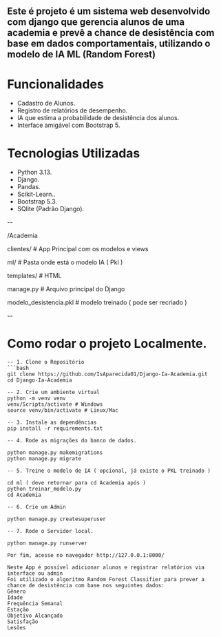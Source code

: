 Este é projeto é um sistema web desenvolvido com django que gerencia alunos de uma academia e prevê a chance de desistência com base em dados comportamentais, utilizando o modelo de IA ML (Random Forest) 
--
# Funcionalidades
 - Cadastro de Alunos.
 - Registro de relatórios de desempenho.
 - IA que estima a probabilidade de desistência dos alunos.
 - Interface amigável com Bootstrap 5.

# Tecnologias Utilizadas
 - Python 3.13.
 - Django.
 - Pandas.
 - Scikit-Learn..
 - Bootstrap 5.3.
 - SQlite (Padrão Django).

--

/Academia

 clientes/ # App Principal com os modelos e views

 ml/ # Pasta onde está o modelo IA ( Pkl ) 
 
 templates/ # HTML
 
 manage.py # Arquivo principal do Django
 
 modelo_desistencia.pkl # modelo treinado ( pode ser recriado ) 

--

# Como rodar o projeto Localmente.
```
-- 1. Clone o Repositório 
```bash
git clone https://github.com/IsAparecida01/Django-Ia-Academia.git
cd Django-Ia-Academia

-- 2. Crie um ambiente virtual
python -m venv venv
venv/Scripts/activate # Windows
source venv/bin/activate # Linux/Mac

-- 3. Instale as dependências
pip install -r requirements.txt

-- 4. Rode as migrações do banco de dados.

python manage.py makemigrations
python manage.py migrate

-- 5. Treine o modelo de IA ( opcional, já existe o PKL treinado )

cd ml ( deve retornar para cd Academia após ) 
python treinar_modelo.py
cd Academia

-- 6. Crie um Admin

python manage.py createsuperuser

-- 7. Rode o Servidor local. 

python manage.py runserver

Por fim, acesse no navegador http://127.0.0.1:8000/

Neste App é possível adicionar alunos e registrar relatórios via interface ou admin
Foi utilizado o algoritmo Random Forest Classifier para prever a chance de desistência com base nos seguintes dados: 
Gênero
Idade
Frequência Semanal
Estação 
Objetivo Alcançado
Satisfação
Lesões

